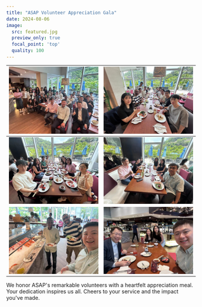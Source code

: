 ```yaml
---
title: "ASAP Volunteer Appreciation Gala"
date: 2024-08-06
image:
  src: featured.jpg
  preview_only: true
  focal_point: 'top'
  quality: 100
---
```


<!--more-->

| ![](image1.jpg) | ![](image2.jpg) |
|-----------------|-----------------|
| ![](image3.jpg) | ![](image4.jpg) |
| ![](image5.jpg) | ![](image6.jpg) |

We honor ASAP's remarkable volunteers with a heartfelt appreciation meal. Your dedication inspires us all. Cheers to your service and the impact you've made.